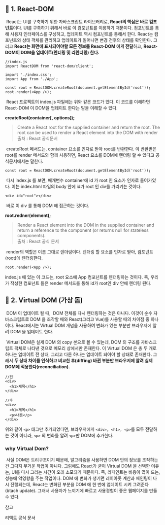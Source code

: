 ## **🔮 1. React-DOM**

 React는 UI를 구축하기 위한 자바스크립트 라이브러리로, **React의 핵심은 바로 컴포넌트**이다. UI를 구축하기 위해서 바로 이 컴포넌트를 이용하기 때문이다. 컴포넌트를 통해 사용자 인터페이스를 구성하고, 업데이트 역시 컴포넌트를 통해서 한다. React는 컴포넌트와 상태 객체를 관리하고 업데이트가 일어나면 변경 전후의 상태를 확인한다. 그리고 **React는 화면에 표시되어야할 모든 정보를 React-DOM 에게 전달**하고, **React-DOM이 DOM을 업데이트(렌더링 및 리렌더링) 한다.**

```
//index.js
import ReactDOM from 'react-dom/client';

import './index.css';
import App from './App';

const root = ReactDOM.createRoot(document.getElementById('root'));
root.render(<App />);
```

 React 프로젝트의 index.js 파일에는 위와 같은 코드가 있다. 이 코드를 이해하면 React-DOM 이 DOM을 업데이트 한다는 말을 이해할 수 있다.

**createRoot(container\[, options\]);**

> Create a React root for the supplied container and return the root. The root can be used to render a React element into the DOM with render  
> 출처 : React 공식문서

 createRoot 메서드는, container 요소를 인자로 받아 root를 반환한다. 이 반환받은 root를 render 메서드와 함께 사용하면, React 요소를 DOM에 렌더링 할 수 있다고 공식문서에서는 말한다. 

```
const root = ReactDOM.createRoot(document.getElementById('root'));
```

 다시 index.js 를 보면, 매개변수 container에 id 가 root 인 요소가 인자로 들어가있다. 이는 index.html 파일의 body 안에 id가 root 인 div를 가리키는 것이다. 

```
<div id="root"></div>
```

 바로 이 div 를 통해 DOM 에 접근하는 것이다.

**root.redner(element);**

> Render a React element into the DOM in the supplied container and return a reference to the component (or returns null for stateless components).  
> 출처 : React 공식 문서 

 render의 역할은 이름 그대로 렌더링이다. 렌더링 할 요소를 인자로 받아, 컴포넌트(root)에 렌더링한다.

```
root.render(<App />);
```

index.js 에 있는 이 코드는, root 요소에 App 컴포넌트를 렌더링하는 것이다. 즉, 우리가 작성한 컴포넌트 들은 render 메서드를 통해 id가 root인 div 안에 렌더링 된다. 

## **🧭 2. Virtual DOM (가상 돔)**

 DOM 이 업데이트 될 때,  DOM 전체를 다시 렌더링하는 것은 아니다. 이것이 순수 자바스크립트로 DOM 을 조작할 때와 React(그리고 Vue)를 사용할 때의 차이점 중 하나이다. React에서는 Virtual DOM 개념을 사용하여 변화가 있는 부분만 브라우저에 알려 DOM 을 업데이트 한다. 

 Virtual DOM은 실제 DOM 의 copy 본으로 볼 수 있는데, DOM 의 구조를 자바스크립트 객체로 나타낸 것으로 메모리 상에서만 존재한다. 이 Virtual DOM 은 총 두 개로 하나는 업데이트 전 상태, 그리고 다른 하나는 업데이트 되어야 할 상태로 존재한다. 그래서 **두 상태 차이를 인식하고 비교한 후(diffing) 바뀐 부분만 브라우저에 알려 실제 DOM에 적용한다(reconciliation).**

```
//전
<div>
  <h1>제목</h1>
</div>

//후
<div>
  <h1>제목</h1>
  <p>내용</p>
</div>
```

위와 같이 `<p>` 태그만 추가되었다면, 브라우저에게 `<div>, <h1>, <p>`를 모두 전달하는 것이 아니라, `<p>` 의 변화를 알려 `<p>`만 DOM에 추가한다. 

### **why Virtual Dom?**

 사실 DOM은 트리구조이기 때문에, 알고리즘을 사용하면 DOM 안의 정보를 조작하는 건 그다지 무거운 작업이 아니다. 그럼에도 React가 굳이 Virtual DOM 을 선택한 이유는, UI를 다시 그리는 시간이 오래 소모되기 때문이다. 즉, 리페인트는 비용이 많이 드는, 성능에 악영향을 주는 작업이다. DOM 에 변화가 생기면 레이아웃 계산과 페인팅이 다시 진행되는데, React는 변화된 부분을 DOM 에 한 번에 업데이트 시켜 그려준다(btach update). 그래서 사용자가 느끼기에 빠르고 사용경험이 좋은 웹페이지를 만들 수 있다. 

참고

리액트 공식 문서